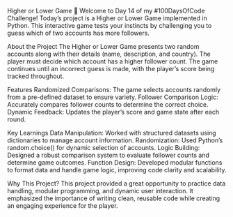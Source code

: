 Higher or Lower Game 🎲
Welcome to Day 14 of my #100DaysOfCode Challenge! Today’s project is a Higher or Lower Game implemented in Python. This interactive game tests your instincts by challenging you to guess which of two accounts has more followers.

About the Project
The Higher or Lower Game presents two random accounts along with their details (name, description, and country). The player must decide which account has a higher follower count. The game continues until an incorrect guess is made, with the player’s score being tracked throughout.

Features
Randomized Comparisons: The game selects accounts randomly from a pre-defined dataset to ensure variety.
Follower Comparison Logic: Accurately compares follower counts to determine the correct choice.
Dynamic Feedback: Updates the player’s score and game state after each round.

Key Learnings
Data Manipulation: Worked with structured datasets using dictionaries to manage account information.
Randomization: Used Python’s random.choice() for dynamic selection of accounts.
Logic Building: Designed a robust comparison system to evaluate follower counts and determine game outcomes.
Function Design: Developed modular functions to format data and handle game logic, improving code clarity and scalability.

Why This Project?
This project provided a great opportunity to practice data handling, modular programming, and dynamic user interaction. It emphasized the importance of writing clean, reusable code while creating an engaging experience for the player.
